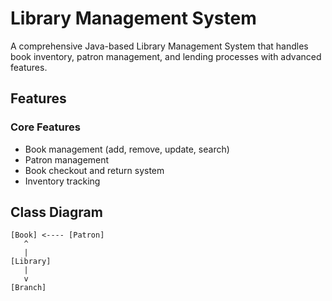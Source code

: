 # Library Management System

A comprehensive Java-based Library Management System that handles book inventory, patron management, and lending processes with advanced features.

## Features

### Core Features
- Book management (add, remove, update, search)
- Patron management
- Book checkout and return system
- Inventory tracking


## Class Diagram
```
[Book] <---- [Patron]
   ^
   |
[Library]
   |
   v
[Branch]
```
